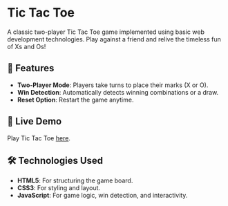 # Tic Tac Toe

A classic two-player Tic Tac Toe game implemented using basic web development technologies. Play against a friend and relive the timeless fun of Xs and Os!

## 🌟 Features
- **Two-Player Mode**: Players take turns to place their marks (X or O).
- **Win Detection**: Automatically detects winning combinations or a draw.
- **Reset Option**: Restart the game anytime.

## 🚀 Live Demo
Play Tic Tac Toe [here](https://aastharao1610.github.io/TicTaetoe/).

## 🛠️ Technologies Used
- **HTML5**: For structuring the game board.
- **CSS3**: For styling and layout.
- **JavaScript**: For game logic, win detection, and interactivity.
